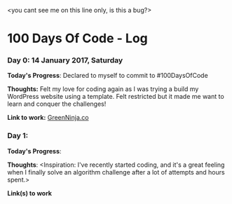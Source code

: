 <you cant see me on this line only, is this  a bug?>

# 100 Days Of Code - Log

### Day 0: 14 January 2017, Saturday

**Today's Progress**: Declared to myself to commit to #100DaysOfCode

**Thoughts:** Felt my love for coding again as I was trying a build my WordPress website using a template. Felt restricted but it made me want to learn and conquer the challenges!

**Link to work:** [GreenNinja.co](http://www.greenninja.co)


### Day 1: 

**Today's Progress**: 

**Thoughts**:
<Inspiration: I've recently started coding, and it's a great feeling when I finally solve an algorithm challenge after a lot of attempts and hours spent.>

**Link(s) to work**

